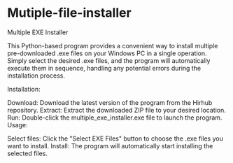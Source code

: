 # Mutiple-file-installer
Multiple EXE Installer

This Python-based program provides a convenient way to install multiple pre-downloaded .exe files on your Windows PC in a single operation. Simply select the desired .exe files, and the program will automatically execute them in sequence, handling any potential errors during the installation process.


Installation:

Download: Download the latest version of the program from the Hirhub repository.
Extract: Extract the downloaded ZIP file to your desired location.
Run: Double-click the multiple_exe_installer.exe file to launch the program.
Usage:

Select files: Click the "Select EXE Files" button to choose the .exe files you want to install.
Install: The program will automatically start installing the selected files.
